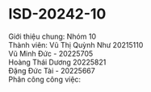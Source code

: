 # ISD-20242-10
Giới thiệu chung: Nhóm 10 \
  Thành viên: Vũ Thị Quỳnh Như 20215110 \
  Vũ Minh Đức - 20225705 \
  Hoàng Thái Dương 20225821 \
  Đặng Đức Tài - 20225667 \
Phân công công việc:
              
